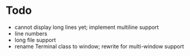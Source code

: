 # Todo

- cannot display long lines yet; implement multiline support
- line numbers
- long file support
- rename Terminal class to window; rewrite for multi-window support
